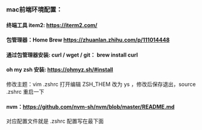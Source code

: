 ### mac前端环境配置：

#### 终端工具 item2: https://iterm2.com/

#### 包管理器：Home Brew https://zhuanlan.zhihu.com/p/111014448

#### 通过包管理器安装: curl / wget / git： brew install curl

#### oh my zsh 安装: https://ohmyz.sh/#install 

修改主题：vim .zshrc 打开编辑 ZSH_THEM 改为 ys ，修改后保存退出，source .zshrc 重启一下

#### nvm：https://github.com/nvm-sh/nvm/blob/master/README.md

对应配置文件就是  .zshrc 配置写在最下面

 